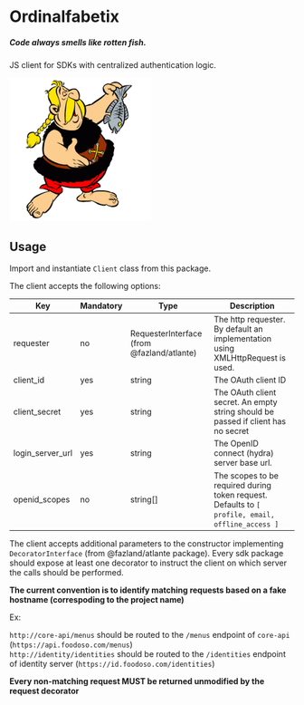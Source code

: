 Ordinalfabetix
==============
##### Code always smells like rotten fish.

JS client for SDKs with centralized authentication logic.

![Ordinalfabetix](Resources/ordinalfabetix.gif)

## Usage

Import and instantiate `Client` class from this package.

The client accepts the following options:

| Key              | Mandatory | Type                                       | Description                                                                                      |
|------------------|-----------|--------------------------------------------|--------------------------------------------------------------------------------------------------|
| requester        | no        | RequesterInterface (from @fazland/atlante) | The http requester. By default an implementation using XMLHttpRequest is used.                   |
| client_id        | yes       | string                                     | The OAuth client ID                                                                              |
| client_secret    | yes       | string                                     | The OAuth client secret. An empty string should be passed if client has no secret                |
| login_server_url | yes       | string                                     | The OpenID connect (hydra) server base url.                                                      |
| openid_scopes    | no        | string[]                                   | The scopes to be required during token request. Defaults to `[ profile, email, offline_access ]` |

The client accepts additional parameters to the constructor implementing `DecoratorInterface` (from @fazland/atlante package).
Every sdk package should expose at least one decorator to instruct the client on which server the calls should be performed.

__The current convention is to identify matching requests based on a fake hostname (correspoding to the project name)__

Ex:

  `http://core-api/menus` should be routed to the `/menus` endpoint of `core-api` (`https://api.foodoso.com/menus`)  
  `http://identity/identities` should be routed to the `/identities` endpoint of identity server (`https://id.foodoso.com/identities`)

__Every non-matching request MUST be returned unmodified by the request decorator__
